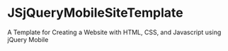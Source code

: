 # JSjQueryMobileSiteTemplate
A Template for Creating a Website with HTML, CSS, and Javascript using jQuery Mobile
